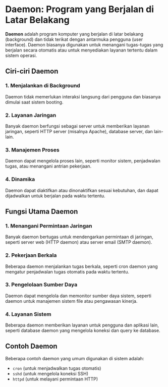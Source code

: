 # Daemon: Program yang Berjalan di Latar Belakang

**Daemon** adalah program komputer yang berjalan di latar belakang (background) dan tidak terikat dengan antarmuka pengguna (user interface). Daemon biasanya digunakan untuk menangani tugas-tugas yang berjalan secara otomatis atau untuk menyediakan layanan tertentu dalam sistem operasi.

## Ciri-ciri Daemon

### 1. Menjalankan di Background
Daemon tidak memerlukan interaksi langsung dari pengguna dan biasanya dimulai saat sistem booting.

### 2. Layanan Jaringan
Banyak daemon berfungsi sebagai server untuk memberikan layanan jaringan, seperti HTTP server (misalnya Apache), database server, dan lain-lain.

### 3. Manajemen Proses
Daemon dapat mengelola proses lain, seperti monitor sistem, penjadwalan tugas, atau menangani antrian pekerjaan.

### 4. Dinamika
Daemon dapat diaktifkan atau dinonaktifkan sesuai kebutuhan, dan dapat dijadwalkan untuk berjalan pada waktu tertentu.

## Fungsi Utama Daemon

### 1. **Menangani Permintaan Jaringan**
Banyak daemon bertugas untuk mendengarkan permintaan di jaringan, seperti server web (HTTP daemon) atau server email (SMTP daemon).

### 2. **Pekerjaan Berkala**
Beberapa daemon menjalankan tugas berkala, seperti cron daemon yang mengatur penjadwalan tugas otomatis pada waktu tertentu.

### 3. **Pengelolaan Sumber Daya**
Daemon dapat mengelola dan memonitor sumber daya sistem, seperti daemon untuk manajemen sistem file atau pengawasan kinerja.

### 4. **Layanan Sistem**
Beberapa daemon memberikan layanan untuk pengguna dan aplikasi lain, seperti database daemon yang mengelola koneksi dan query ke database.

## Contoh Daemon
Beberapa contoh daemon yang umum digunakan di sistem adalah:
- `cron` (untuk menjadwalkan tugas otomatis)
- `sshd` (untuk mengelola koneksi SSH)
- `httpd` (untuk melayani permintaan HTTP)
